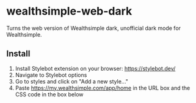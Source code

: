 # wealthsimple-web-dark

Turns the web version of Wealthsimple dark, unofficial dark mode for Wealthsimple.

## Install
1. Install Stylebot extension on your browser: https://stylebot.dev/
2. Navigate to Stylebot options
3. Go to styles and click on "Add a new style..."
4. Paste https://my.wealthsimple.com/app/home in the URL box and the CSS code in the box below
